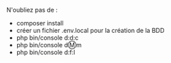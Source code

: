 N'oubliez pas de : 

- composer install
- créer un fichier .env.local pour la création de la BDD
- php bin/console d:d:c
- php bin/console d:m:m
- php bin/console d:f:l